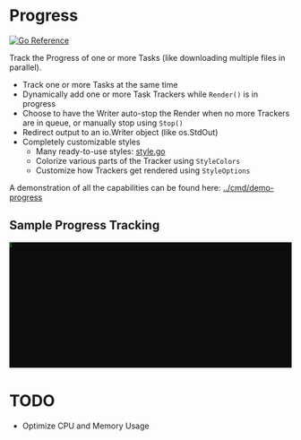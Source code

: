 # Progress
[![Go Reference](https://pkg.go.dev/badge/github.com/jedib0t/go-pretty/v6/progress.svg)](https://pkg.go.dev/github.com/jedib0t/go-pretty/v6/progress)

Track the Progress of one or more Tasks (like downloading multiple files in
parallel).

  - Track one or more Tasks at the same time
  - Dynamically add one or more Task Trackers while `Render()` is in progress
  - Choose to have the Writer auto-stop the Render when no more Trackers are
    in queue, or manually stop using `Stop()`
  - Redirect output to an io.Writer object (like os.StdOut)
  - Completely customizable styles
    - Many ready-to-use styles: [style.go](style.go)
    - Colorize various parts of the Tracker using `StyleColors`
    - Customize how Trackers get rendered using `StyleOptions`

A demonstration of all the capabilities can be found here:
[../cmd/demo-progress](../cmd/demo-progress)

## Sample Progress Tracking

<img src="images/demo.gif" width="640px"/>

# TODO

  - Optimize CPU and Memory Usage
